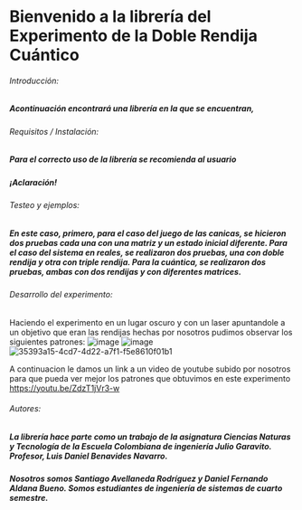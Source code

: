 # Bienvenido a la librería del Experimento de la Doble Rendija Cuántico
###### Introducción:
##### Acontinuación encontrará una librería en la que se encuentran, 
###### Requisitos / Instalación:
##### Para el correcto uso de la librería se recomienda al usuario 
##### **¡Aclaración!**
###### Testeo y ejemplos:
##### En este caso, primero, para el caso del juego de las canicas, se hicieron dos pruebas cada una con una matriz y un estado inicial diferente. Para el caso del sistema en reales, se realizaron dos pruebas, una con doble rendija y otra con triple rendija. Para la cuántica, se realizaron dos pruebas, ambas con dos rendijas y con diferentes matrices.
###### Desarrollo del experimento:
Haciendo el experimento en un lugar oscuro y con un laser apuntandole a un objetivo que eran las rendijas hechas por nosotros pudimos observar los siguientes patrones:
![image](https://github.com/santiagoAvellaR/experimentoDobleRendija/assets/143046270/1b314e07-8ff7-43dd-957c-661e4f98d72b)
![image](https://github.com/santiagoAvellaR/experimentoDobleRendija/assets/143046270/739cc695-e97a-497e-809c-26493e2b7d4f)
![35393a15-4cd7-4d22-a7f1-f5e8610f01b1](https://github.com/santiagoAvellaR/experimentoDobleRendija/assets/143046270/ee216448-0e97-45c1-a0ee-8d47f872b7bf)


A continuacion le damos un link a un video de youtube subido por nosotros para que pueda ver mejor los patrones que obtuvimos en este experimento
https://youtu.be/ZdzT1jVr3-w
###### Autores:
##### La librería hace parte como un trabajo de la asignatura Ciencias Naturas y Tecnología de la Escuela Colombiana de ingeniería Julio Garavito. Profesor, Luis Daniel Benavides Navarro.
##### **Nosotros somos Santiago Avellaneda Rodríguez y Daniel Fernando Aldana Bueno. Somos estudiantes de ingeniería de  sistemas de cuarto semestre.**

